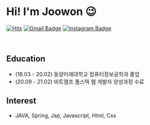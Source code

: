 # Hi! I'm Joowon 😉

[![Hits](https://hits.seeyoufarm.com/api/count/incr/badge.svg?url=https%3A%2F%2Fgithub.com%2Fjoowon-jung&count_bg=%2300A9FF&title_bg=%235BCAFF&icon=&icon_color=%23E7E7E7&title=VISIT&edge_flat=false)](https://hits.seeyoufarm.com)
[![Gmail Badge](https://img.shields.io/badge/Gmail-d14836?style=flat-square&logo=Gmail&logoColor=white&link=mailto:jjoowonjung@gmail.com)](mailto:jjoowonjung@gmail.com)
[![Instagram Badge](https://img.shields.io/badge/-Instagram-dd2a7b?style=flat-square&logo=instagram&logoColor=white&link=https://www.instagram.com/zoo._.1/)](https://www.instagram.com/zoo._.1/) 

<br>

## Education 
- (18.03 - 20.02) 동양미래대학교 컴퓨터정보공학과 졸업
- (20.09 - 21.02) 비트캠프 풀스텍 웹 개발자 양성과정 수료

## Interest
- JAVA, Spring, Jsp, Javascript, Html, Css
